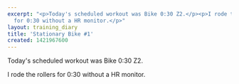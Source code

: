 ```yaml
---
excerpt: "<p>Today's scheduled workout was Bike 0:30 Z2.</p><p>I rode the rollers
  for 0:30 without a HR monitor.</p>"
layout: training_diary
title: 'Stationary Bike #1'
created: 1421967600
---
```

<p>Today's scheduled workout was Bike 0:30 Z2.</p><p>I rode the rollers for 0:30 without a HR monitor.</p>
